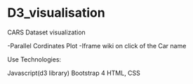 # D3_visualisation

CARS Dataset visualization

-Parallel Cordinates Plot
-Iframe wiki on click of the Car name

Use Technologies:

  Javascript(d3 library)
  Bootstrap 4
  HTML, CSS
  
  
